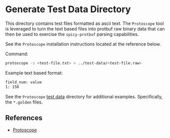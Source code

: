 # Generate Test Data Directory

This directory contains test files formatted as ascii text.  The `Protoscope` tool is leveraged to turn the text based files into protbuf raw binary data that can then be used to exercise the `spicy-protbuf` parsing capabilities.  

See the `Protoscope` installation instructions located at the reference below.

Command:
```bash
protoscope -s <test-file.txt> > ../test-data/<test-file.raw>
```

Example text based format:
```bash
field_num: value
1: 150
```
See the `Protoscope` [test data](https://github.com/protocolbuffers/protoscope/tree/main/testdata) directory for additional examples.  Specifically, the `*.golden` files.

## References

* [Protoscope](https://github.com/protocolbuffers/protoscope)
